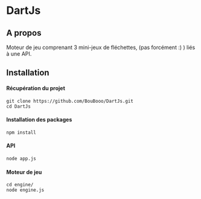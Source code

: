# DartJs

## A propos

Moteur de jeu comprenant 3 mini-jeux de fléchettes, (pas forcément :) ) liés à une API.

## Installation

#### Récupération du projet

```
git clone https://github.com/BouBooo/DartJs.git
cd DartJs
```

#### Installation des packages
```
npm install
```

#### API
```
node app.js
```

#### Moteur de jeu
```
cd engine/
node engine.js
```
